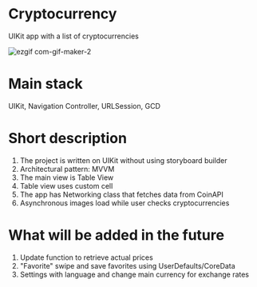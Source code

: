 # Cryptocurrency
UIKit app with a list of cryptocurrencies 

![ezgif com-gif-maker-2](https://user-images.githubusercontent.com/58361435/208110774-f38946d3-0b6c-48d9-b296-b2ad212367e2.gif)

# Main stack
UIKit, Navigation Controller, URLSession, GCD

# Short description

1) The project is written on UIKit without using storyboard builder
2) Architectural pattern: MVVM
3) The main view is Table View
4) Table view uses custom cell
5) The app has Networking class that fetches data from CoinAPI
6) Asynchronous images load while user checks cryptocurrencies 

# What will be added in the future
1) Update function to retrieve actual prices
2) "Favorite" swipe and save favorites using UserDefaults/CoreData
3) Settings with language and change main currency for exchange rates
